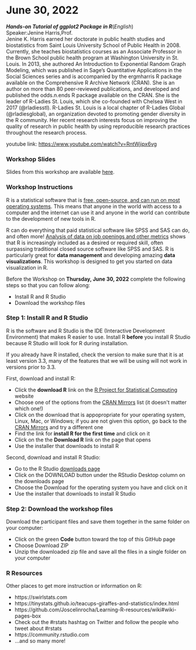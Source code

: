 # June 30, 2022

***Hands-on Tutorial of ggplot2 Package in R***(*English*)<br />
Speaker:Jenine Harris,Prof.<br />
Jenine K. Harris earned her doctorate in public health studies and biostatistics from Saint Louis University School of Public Health in 2008. Currently, she teaches biostatistics courses as an Associate Professor in the Brown School public health program at Washington University in St. Louis. In 2013, she authored An Introduction to Exponential Random Graph Modeling, which was published in Sage’s Quantitative Applications in the Social Sciences series and is accompanied by the ergmharris R package available on the Comprehensive R Archive Network (CRAN). She is an author on more than 80 peer-reviewed publications, and developed and published the odds.n.ends R package available on the CRAN. She is the leader of R-Ladies St. Louis, which she co-founded with Chelsea West in 2017 (@rladiesstl). R-Ladies St. Louis is a local chapter of R-Ladies Global (@rladiesglobal), an organization devoted to promoting gender diversity in the R community. Her recent research interests focus on improving the quality of research in public health by using reproducible research practices throughout the research process.

youtube link: https://www.youtube.com/watch?v=RntWjipx6vg <br />


### Workshop Slides

Slides from this workshop are available <a href = "https://jenineharris.github.io/r-ladies-urmia-slides/slides-urmia-2022.html">here</a>.

### Workshop Instructions

R is a statistical software that is <a href = "https://www.r-project.org">free, open-source, and can run on most operating systems</a>. This means that anyone in the world with access to a computer and the internet can use it and anyone in the world can contribute to the development of new tools in R. 

R can do everything that paid statistical software like SPSS and SAS can do, and often more! <a href = "http://r4stats.com/2019/05/28/data-science-jobs-report-2019-python-way-up-tensorflow-growing-rapidly-r-use-double-sas/">Analysis of data on job openings and other metrics</a> shows that R is increasingly included as a desired or required skill, often surpassing traditional closed source software like SPSS and SAS. R is particularly great for **data management** and developing amazing **data visualizations**. This workshop is designed to get you started on data visualization in R. 

Before the Workshop on **Thursday, June 30, 2022** complete the following steps so that you can follow along:

<ul>
  <li> Install R and R Studio
  <li> Download the workshop files 
</ul>

### Step 1: Install R and R Studio

R is the software and R Studio is the IDE (Interactive Development Environment) that makes R easier to use. Install R **before** you install R Studio because R Studio will look for R during installation.

If you already have R installed, check the version to make sure that it is at least version 3.3, many of the features that we will be using will not work in versions prior to 3.3.

First, download and install R:

<ul>
  <li> Click the <b>download R</b> link on the <a href = "https://www.r-project.org">R Project for Statistical Computing</a> website
  <li> Choose one of the options from the <a href = "https://cran.r-project.org/mirrors.html">CRAN Mirrors</a> list (it doesn't matter which one!)
  <li> Click on the download that is appopropriate for your operating system, Linux, Mac, or Windows; if you are not given this option, go back to the <a href = "https://cran.r-project.org/mirrors.html">CRAN Mirrors</a> and try a different one
  <li> Find the link for <b>install R for the first time</b> and click on it
  <li> Click on the the <b>Download R</b> link on the page that opens
  <li> Use the installer that downloads to install R 
</ul>

Second, download and install R Studio:

<ul>
  <li> Go to the R Studio <a href = "https://rstudio.com/products/rstudio/download/"> downloads page</a> 
  <li> Click on the DOWNLOAD button under the RStudio Desktop column on the downloads page
  <li> Choose the Download for the operating system you have and click on it  
  <li> Use the installer that downloads to install R Studio 
</ul>

### Step 2: Download the workshop files 

Download the participant files and save them together in the same folder on your computer:

<ul>
  <li> Click on the green <b>Code</b> button toward the top of this GitHub page 
  <li> Choose Download ZIP
  <li> Unzip the downloaded zip file and save all the files in a single folder on your computer 
</ul>

### R Resources

Other places to get more instruction or information on R:

<ul>
  <li> https://swirlstats.com
  <li> https://tinystats.github.io/teacups-giraffes-and-statistics/index.html
  <li> https://github.com/Joscelinrocha/Learning-R-resources/wiki#wiki-pages-box
  <li> Check out the #rstats hashtag on Twitter and follow the people who tweet about #rstats 
  <li> https://community.rstudio.com
  <li> ...and so many more!
</ul>
